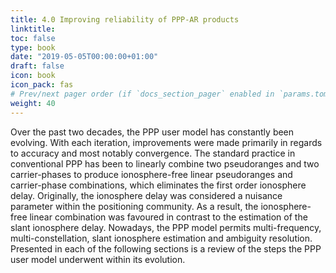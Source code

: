 ```yaml
---
title: 4.0 Improving reliability of PPP-AR products
linktitle:
toc: false
type: book
date: "2019-05-05T00:00:00+01:00"
draft: false
icon: book
icon_pack: fas
# Prev/next pager order (if `docs_section_pager` enabled in `params.toml`)
weight: 40
---
```


Over the past two decades, the PPP user model has constantly been evolving. With each iteration, improvements were made primarily in regards to accuracy and most notably convergence. The standard practice in conventional PPP has been to linearly combine two pseudoranges and two carrier-phases to produce ionosphere-free linear pseudoranges and carrier-phase combinations, which eliminates the first order ionosphere delay. Originally, the ionosphere delay was considered a nuisance parameter within the positioning community. As a result, the ionosphere-free linear combination was favoured in contrast to the estimation of the slant ionosphere delay. Nowadays, the PPP model permits multi-frequency, multi-constellation, slant ionosphere estimation and ambiguity resolution. Presented in each of the following sections is a review of the steps the PPP user model underwent within its evolution.
